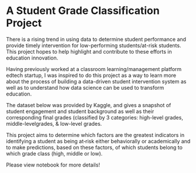 # A Student Grade Classification Project

There is a rising trend in using data to determine student performance and provide timely intervention for low-performing students/at-risk students. This project hopes to help highlight and contribute to these efforts in education innovation.

Having previously worked at a classroom learning/management platform edtech startup, I was inspired to do this project as a way to learn more about the process of building a data-driven student intervention system as well as to understand how data science can be used to transform education.

The dataset below was provided by Kaggle, and gives a snapshot of student engagement and student background as well as their corresponding final grades (classified by 3 categories: high-level grades, middle-levelgrades, & low-level grades.

This project aims to determine which factors are the greatest indicators in identifying a student as being at‐risk either behaviorally or academically and to make predictions, based on these factors, of which students belong to which grade class (high, middle or low).



Please view notebook for more details! 
